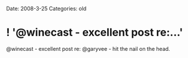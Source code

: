 Date: 2008-3-25
Categories: old

# ! '@winecast - excellent post re:...'

@winecast - excellent post re: @garyvee - hit the nail on the head.
